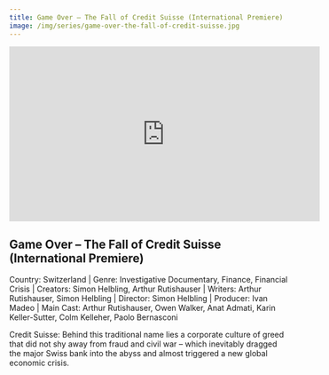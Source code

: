 ```yaml
---
title: Game Over – The Fall of Credit Suisse (International Premiere)
image: /img/series/game-over-the-fall-of-credit-suisse.jpg
---
```

<iframe width="560" height="315" src="https://vimeo.com/1059414061?share=copy" frameborder="0" allow="accelerometer; autoplay; encrypted-media; gyroscope; picture-in-picture" allowfullscreen></iframe>

## Game Over – The Fall of Credit Suisse (International Premiere)  
Country: Switzerland | Genre: Investigative Documentary, Finance, Financial Crisis | Creators: Simon Helbling, Arthur Rutishauser | Writers: Arthur Rutishauser, Simon Helbling | Director: Simon Helbling | Producer: Ivan Madeo | Main Cast: Arthur Rutishauser, Owen Walker, Anat Admati, Karin Keller-Sutter, Colm Kelleher, Paolo Bernasconi

Credit Suisse: Behind this traditional name lies a corporate culture of greed that did not shy away from fraud and civil war – which inevitably dragged the major Swiss bank into the abyss and almost triggered a new global economic crisis.
